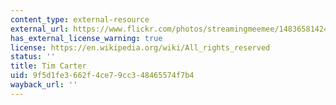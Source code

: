 ```yaml
---
content_type: external-resource
external_url: https://www.flickr.com/photos/streamingmeemee/14836581424/
has_external_license_warning: true
license: https://en.wikipedia.org/wiki/All_rights_reserved
status: ''
title: Tim Carter
uid: 9f5d1fe3-662f-4ce7-9cc3-48465574f7b4
wayback_url: ''
---
```

